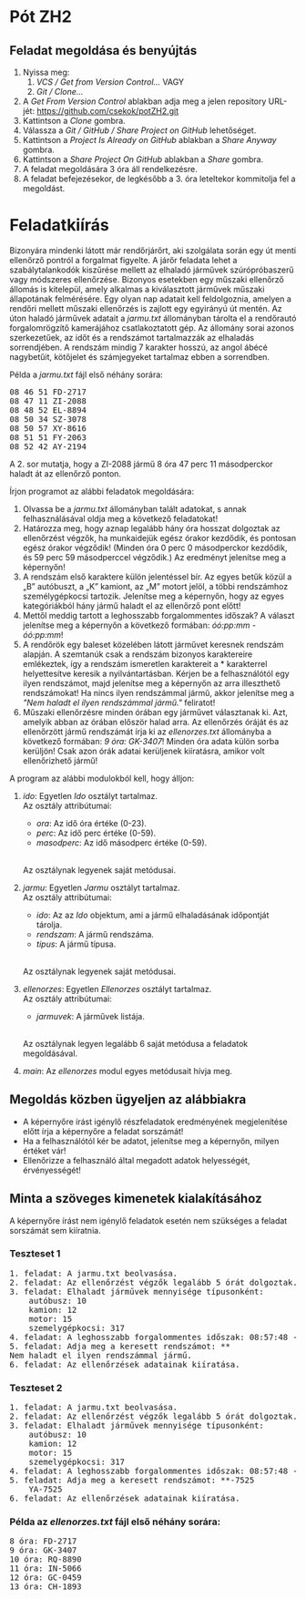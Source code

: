 # Pót ZH2

## Feladat megoldása és benyújtás

1. Nyissa meg:
   1. _VCS / Get from Version Control..._ VAGY
   2. _Git / Clone..._
2. A _Get From Version Control_ ablakban adja meg a jelen repository URL-jét: https://github.com/csekok/potZH2.git
3. Kattintson a _Clone_ gombra.
4. Válassza a _Git / GitHub / Share Project on GitHub_ lehetőséget.
5. Kattintson a _Project Is Already on GitHub_ ablakban a _Share Anyway_ gombra.
6. Kattintson a _Share Project On GitHub_ ablakban a _Share_ gombra.
7. A feladat megoldására 3 óra áll rendelkezésre.
8. A feladat befejezésekor, de legkésőbb a 3. óra leteltekor kommitolja fel a megoldást.

# Feladatkiírás

Bizonyára mindenki látott már rendőrjárőrt, aki szolgálata során egy út menti ellenőrző
pontról a forgalmat figyelte. A járőr feladata lehet a szabálytalankodók kiszűrése mellett
az elhaladó járművek szúrópróbaszerű vagy módszeres ellenőrzése. Bizonyos esetekben egy
műszaki ellenőrző állomás is kitelepül, amely alkalmas a kiválasztott járművek műszaki
állapotának felmérésére.
Egy olyan nap adatait kell feldolgoznia, amelyen a rendőri mellett műszaki ellenőrzés is
zajlott egy egyirányú út mentén. Az úton haladó járművek adatait
a _jarmu.txt_ állományban tárolta el a rendőrautó forgalomrögzítő kamerájához
csatlakoztatott gép. Az állomány sorai azonos szerkezetűek, az időt és a rendszámot
tartalmazzák az elhaladás sorrendjében. A rendszám mindig 7 karakter hosszú, az angol ábécé
nagybetűit, kötőjelet és számjegyeket tartalmaz ebben a sorrendben. 

Példa a _jarmu.txt_ fájl első néhány sorára:
<pre>
08 46 51 FD-2717
08 47 11 ZI-2088
08 48 52 EL-8894
08 50 34 SZ-3078
08 50 57 XY-8616
08 51 51 FY-2063
08 52 42 AY-2194
</pre>

A 2. sor mutatja, hogy a ZI-2088 jármű 8 óra 47 perc 11 másodperckor haladt át
az ellenőrző ponton. 

Írjon programot az alábbi feladatok megoldására:
1. Olvassa be a _jarmu.txt_ állományban talált adatokat, s annak felhasználásával oldja meg
a következő feladatokat!
2. Határozza meg, hogy aznap legalább hány óra hosszat dolgoztak az ellenőrzést végzők, ha
munkaidejük egész órakor kezdődik, és pontosan egész órakor végződik! (Minden óra 0
perc 0 másodperckor kezdődik, és 59 perc 59 másodperccel végződik.) Az eredményt
jelenítse meg a képernyőn!
3. A rendszám első karaktere külön jelentéssel bír. Az egyes betűk közül a „B” autóbuszt,
a „K” kamiont, az „M” motort jelöl, a többi rendszámhoz személygépkocsi tartozik.
Jelenítse meg a képernyőn, hogy az egyes kategóriákból hány jármű haladt el az ellenőrző
pont előtt!
4. Mettől meddig tartott a leghosszabb forgalommentes időszak? A választ jelenítse meg
a képernyőn a következő formában: _óó:pp:mm - óó:pp:mm_!
5. A rendőrök egy baleset közelében látott járművet keresnek rendszám alapján.
A szemtanúk csak a rendszám bizonyos karaktereire emlékeztek, így a rendszám
ismeretlen karaktereit a * karakterrel helyettesítve keresik a nyilvántartásban. Kérjen be
a felhasználótól egy ilyen rendszámot, majd jelenítse meg a képernyőn az arra illeszthető
rendszámokat! Ha nincs ilyen rendszámmal jármű, akkor jelenítse meg a _"Nem haladt el ilyen
rendszámmal jármű."_ feliratot!
6. Műszaki ellenőrzésre minden órában egy járművet választanak ki. Azt, amelyik abban az
órában először halad arra. Az ellenőrzés óráját és az ellenőrzött jármű rendszámát írja ki az
_ellenorzes.txt_ állományba a következő formában: _9 óra: GK-3407_! Minden óra adata külön
sorba kerüljön! Csak azon órák adatai kerüljenek kiíratásra, amikor volt ellenőrizhető jármű!

A program az alábbi modulokból kell, hogy álljon:
   1. _ido_: Egyetlen _Ido_ osztályt tartalmaz.</br>Az osztály attribútumai:
      - _ora_: Az idő óra értéke (0-23).
      - _perc_: Az idő perc értéke (0-59).
      - _masodperc_: Az idő másodperc értéke (0-59).
      </br>
      
      Az osztálynak legyenek saját metódusai.
   2. _jarmu_: Egyetlen _Jarmu_ osztályt tartalmaz.</br>Az osztály attribútumai:
      - _ido_: Az az _Ido_ objektum, ami a jármű elhaladásának időpontját tárolja.
      - _rendszam_: A jármű rendszáma.
      - _tipus_: A jármű típusa.
      </br>
      
      Az osztálynak legyenek saját metódusai.
   3. _ellenorzes_: Egyetlen _Ellenorzes_ osztályt tartalmaz.</br>Az osztály attribútumai:
      - _jarmuvek_: A járművek listája.
      </br>

      Az osztálynak legyen legalább 6 saját metódusa a feladatok megoldásával.
   4. _main_: Az _ellenorzes_ modul egyes metódusait hívja meg.

## Megoldás közben ügyeljen az alábbiakra

- A képernyőre írást igénylő részfeladatok eredményének megjelenítése előtt írja a képernyőre a feladat sorszámát!
- Ha a felhasználótól kér be adatot, jelenítse meg a képernyőn, milyen értéket vár!
- Ellenőrizze a felhasználó által megadott adatok helyességét, érvényességét!

## Minta a szöveges kimenetek kialakításához

A képernyőre írást nem igénylő feladatok esetén nem szükséges a feladat sorszámát sem kiíratnia.

### Teszteset 1

<pre>
1. feladat: A jarmu.txt beolvasása.
2. feladat: Az ellenőrzést végzők legalább 5 órát dolgoztak.
3. feladat: Elhaladt járművek mennyisége típusonként:
	autóbusz: 10
	kamion: 12
	motor: 15
	szemelygépkocsi: 317
4. feladat: A leghosszabb forgalommentes időszak: 08:57:48 - 09:01:06.
5. feladat: Adja meg a keresett rendszámot: **
Nem haladt el ilyen rendszámmal jármű.
6. feladat: Az ellenőrzések adatainak kiíratása.
</pre>

### Teszteset 2

<pre>
1. feladat: A jarmu.txt beolvasása.
2. feladat: Az ellenőrzést végzők legalább 5 órát dolgoztak.
3. feladat: Elhaladt járművek mennyisége típusonként:
	autóbusz: 10
	kamion: 12
	motor: 15
	szemelygépkocsi: 317
4. feladat: A leghosszabb forgalommentes időszak: 08:57:48 - 09:01:06.
5. feladat: Adja meg a keresett rendszámot: **-7525
	YA-7525
6. feladat: Az ellenőrzések adatainak kiíratása.
</pre>

### Példa az _ellenorzes.txt_ fájl első néhány sorára:
<pre>
8 óra: FD-2717
9 óra: GK-3407
10 óra: RQ-8890
11 óra: IN-5066
12 óra: GC-0459
13 óra: CH-1893
</pre>